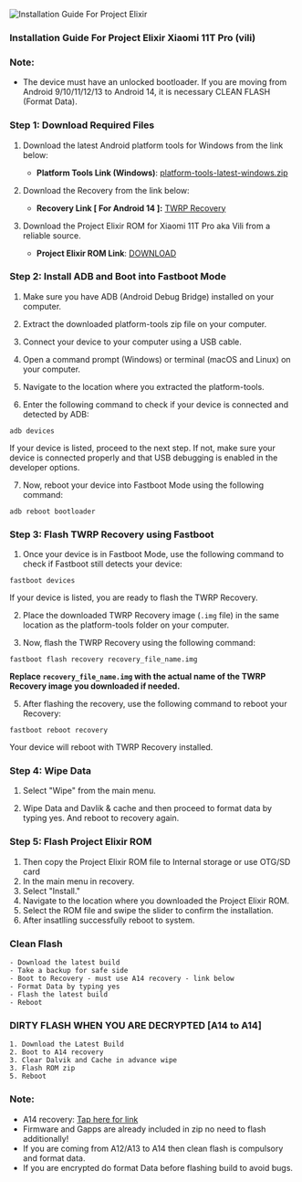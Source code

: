 ![Installation Guide For Project Elixir](https://i.imgur.com/42LxtAl.png)

### Installation Guide For Project Elixir Xiaomi 11T Pro (vili)

###  **Note:** 
- The device must have an unlocked bootloader. If you are moving from Android 9/10/11/12/13 to Android 14, it is necessary CLEAN FLASH (Format Data).

### Step 1: Download Required Files
1. Download the latest Android platform tools for Windows from the link below:
   - **Platform Tools Link (Windows)**: [platform-tools-latest-windows.zip](https://dl.google.com/android/repository/platform-tools-latest-windows.zip)

2. Download the Recovery from the link below:
   - **Recovery Link [ For Android 14 ]:** [TWRP Recovery](https://www.pling.com/p/2118899/)

3. Download the Project Elixir ROM for Xiaomi 11T Pro aka Vili from a reliable source.
   - **Project Elixir ROM Link**: [DOWNLOAD](https://projectelixiros.com/device/vili)

### Step 2: Install ADB and Boot into Fastboot Mode
1. Make sure you have ADB (Android Debug Bridge) installed on your computer. 

2. Extract the downloaded platform-tools zip file on your computer.

3. Connect your device to your computer using a USB cable.

4. Open a command prompt (Windows) or terminal (macOS and Linux) on your computer.

5. Navigate to the location where you extracted the platform-tools.

6. Enter the following command to check if your device is connected and detected by ADB:

```
adb devices
```

If your device is listed, proceed to the next step. If not, make sure your device is connected properly and that USB debugging is enabled in the developer options.

7. Now, reboot your device into Fastboot Mode using the following command:

```
adb reboot bootloader
```

### Step 3: Flash TWRP Recovery using Fastboot
1. Once your device is in Fastboot Mode, use the following command to check if Fastboot still detects your device:

```
fastboot devices
```

If your device is listed, you are ready to flash the TWRP Recovery.

2. Place the downloaded TWRP Recovery image (`.img` file) in the same location as the platform-tools folder on your computer.

3. Now, flash the TWRP Recovery using the following command:

```
fastboot flash recovery recovery_file_name.img
```

**Replace `recovery_file_name.img` with the actual name of the TWRP Recovery image you downloaded if needed.**

5. After flashing the recovery, use the following command to reboot your Recovery:

```
fastboot reboot recovery
```

Your device will reboot with TWRP Recovery installed.

### Step 4: Wipe Data

1. Select "Wipe" from the main menu.

2. Wipe Data and Davlik & cache and then proceed to format data by typing yes. And reboot to recovery again.

### Step 5: Flash Project Elixir ROM
1. Then copy the Project Elixir ROM file to Internal storage or use OTG/SD card
2. In the main menu in recovery.
3. Select "Install."
4. Navigate to the location where you downloaded the Project Elixir ROM.
5. Select the ROM file and swipe the slider to confirm the installation.
7. After insatlling successfully reboot to system.

### Clean Flash
```
- Download the latest build
- Take a backup for safe side
- Boot to Recovery - must use A14 recovery - link below
- Format Data by typing yes
- Flash the latest build
- Reboot
```

### DIRTY FLASH WHEN YOU ARE DECRYPTED [A14 to A14]
```
1. Download the Latest Build
2. Boot to A14 recovery
3. Clear Dalvik and Cache in advance wipe
3. Flash ROM zip
5. Reboot
```

### Note:

- A14 recovery: [Tap here for link](https://t.me/tmdhubgroup/874)
- Firmware and Gapps are already included in zip no need to flash additionally!
- If you are coming from A12/A13 to A14 then clean flash is compulsory and format data.
- If you are encrypted do format Data before flashing build to avoid bugs.

